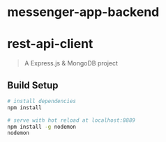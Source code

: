 # messenger-app-backend
# rest-api-client

> A Express.js & MongoDB project

## Build Setup

``` bash
# install dependencies
npm install

# serve with hot reload at localhost:8889
npm install -g nodemon
nodemon


